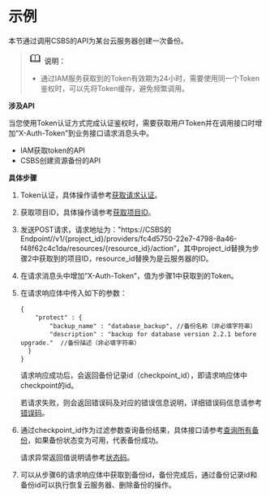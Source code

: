 # 示例<a name="ZH-CN_TOPIC_0134083803"></a>

本节通过调用CSBS的API为某台云服务器创建一次备份。

>![](public_sys-resources/icon-note.gif) **说明：**   
>-   通过IAM服务获取到的Token有效期为24小时，需要使用同一个Token鉴权时，可以先将Token缓存，避免频繁调用。  

**涉及API**

当您使用Token认证方式完成认证鉴权时，需要获取用户Token并在调用接口时增加“X-Auth-Token”到业务接口请求消息头中。

-   IAM获取token的API
-   CSBS创建资源备份的API

**具体步骤**

1.  Token认证，具体操作请参考[获取请求认证](获取请求认证.md)。
2.  获取项目ID，具体操作请参考[获取项目ID](获取项目ID.md)。
3.  发送POST请求，请求地址为："https://CSBS的Endpoint//v1/\{project\_id\}/providers/fc4d5750-22e7-4798-8a46-f48f62c4c1da/resources/\{resource\_id\}/action”，其中project\_id替换为步骤2中获取到的项目ID，resource\_id替换为是云服务器的ID。
4.  在请求消息头中增加“X-Auth-Token”，值为步骤1中获取到的Token。
5.  在请求响应体中传入如下的参数：

    ```
    {
        "protect" : {
            "backup_name" : "database_backup", //备份名称（非必填字符串）
            "description" : "backup for database version 2.2.1 before upgrade."  //备份描述（非必填字符串）
      }
    }
    ```

    请求响应成功后，会返回备份记录id（checkpoint\_id），即请求响应体中checkpoint的id。

    若请求失败，则会返回错误码及对应的错误信息说明，详细错误码信息请参考[错误码](错误码.md)。

6.  通过checkpoint\_id作为过滤参数查询备份结果，具体接口请参考[查询所有备份](查询所有备份.md)，如果备份状态变为可用，代表备份成功。

    请求异常返回值说明请参考[状态码](状态码.md)。

7.  可以从步骤6的请求响应体中获取到备份id，备份完成后，通过备份记录id和备份id可以执行恢复云服务器、删除备份的操作。

